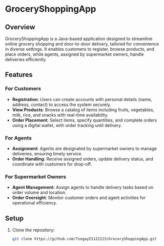 # GroceryShoppingApp

## Overview
GroceryShoppingApp is a Java-based application designed to streamline online grocery shopping and door-to-door delivery, tailored for convenience in diverse settings. It enables customers to register, browse products, and place orders, while agents, assigned by supermarket owners, handle deliveries efficiently.

## Features

### For Customers
- **Registration**: Users can create accounts with personal details (name, address, contact) to access the system securely.
- **View Products**: Browse a catalog of items including fruits, vegetables, milk, rice, and snacks with real-time availability.
- **Order Placement**: Select items, specify quantities, and complete orders using a digital wallet, with order tracking until delivery.

### For Agents
- **Assignment**: Agents are designated by supermarket owners to manage deliveries, ensuring timely service.
- **Order Handling**: Receive assigned orders, update delivery status, and coordinate with customers for drop-off.

### For Supermarket Owners
- **Agent Management**: Assign agents to handle delivery tasks based on order volume and location.
- **Order Oversight**: Monitor customer orders and agent activities for operational efficiency.

## Setup
1. Clone the repository:
   ```bash
   git clone https://github.com/TsegayIS122123/GroceryShoppingApp.git